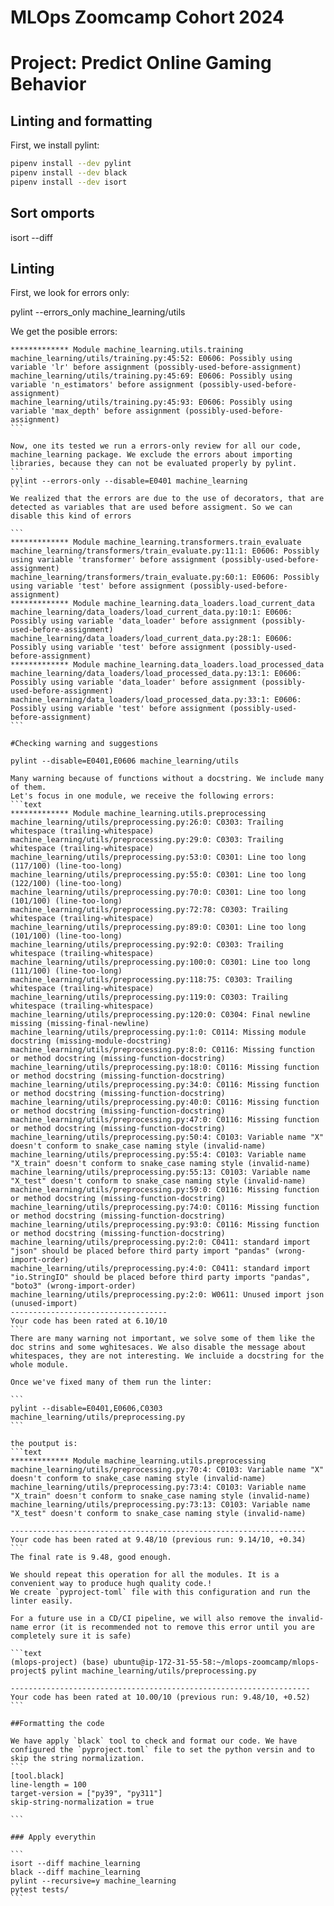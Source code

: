 # MLOps Zoomcamp Cohort 2024
# Project: Predict Online Gaming Behavior

## Linting and formatting

First, we install pylint:
```bash
pipenv install --dev pylint
pipenv install --dev black
pipenv install --dev isort
```

## Sort omports

isort --diff

## Linting
First, we look for errors only:

pylint --errors_only machine_learning/utils

We get the posible errors:

````text
************* Module machine_learning.utils.training
machine_learning/utils/training.py:45:52: E0606: Possibly using variable 'lr' before assignment (possibly-used-before-assignment)
machine_learning/utils/training.py:45:69: E0606: Possibly using variable 'n_estimators' before assignment (possibly-used-before-assignment)
machine_learning/utils/training.py:45:93: E0606: Possibly using variable 'max_depth' before assignment (possibly-used-before-assignment)
```

Now, one its tested we run a errors-only review for all our code, machine_learning package. We exclude the errors about importing libraries, because they can not be evaluated properly by pylint.
```
pylint --errors-only --disable=E0401 machine_learning
```
We realized that the errors are due to the use of decorators, that are detected as variables that are used before assigment. So we can disable this kind of errors

```
************* Module machine_learning.transformers.train_evaluate
machine_learning/transformers/train_evaluate.py:11:1: E0606: Possibly using variable 'transformer' before assignment (possibly-used-before-assignment)
machine_learning/transformers/train_evaluate.py:60:1: E0606: Possibly using variable 'test' before assignment (possibly-used-before-assignment)
************* Module machine_learning.data_loaders.load_current_data
machine_learning/data_loaders/load_current_data.py:10:1: E0606: Possibly using variable 'data_loader' before assignment (possibly-used-before-assignment)
machine_learning/data_loaders/load_current_data.py:28:1: E0606: Possibly using variable 'test' before assignment (possibly-used-before-assignment)
************* Module machine_learning.data_loaders.load_processed_data
machine_learning/data_loaders/load_processed_data.py:13:1: E0606: Possibly using variable 'data_loader' before assignment (possibly-used-before-assignment)
machine_learning/data_loaders/load_processed_data.py:33:1: E0606: Possibly using variable 'test' before assignment (possibly-used-before-assignment)
```

#Checking warning and suggestions

pylint --disable=E0401,E0606 machine_learning/utils

Many warning because of functions without a docstring. We include many of them.
Let's focus in one module, we receive the following errors:
```text
************* Module machine_learning.utils.preprocessing
machine_learning/utils/preprocessing.py:26:0: C0303: Trailing whitespace (trailing-whitespace)
machine_learning/utils/preprocessing.py:29:0: C0303: Trailing whitespace (trailing-whitespace)
machine_learning/utils/preprocessing.py:53:0: C0301: Line too long (117/100) (line-too-long)
machine_learning/utils/preprocessing.py:55:0: C0301: Line too long (122/100) (line-too-long)
machine_learning/utils/preprocessing.py:70:0: C0301: Line too long (101/100) (line-too-long)
machine_learning/utils/preprocessing.py:72:78: C0303: Trailing whitespace (trailing-whitespace)
machine_learning/utils/preprocessing.py:89:0: C0301: Line too long (101/100) (line-too-long)
machine_learning/utils/preprocessing.py:92:0: C0303: Trailing whitespace (trailing-whitespace)
machine_learning/utils/preprocessing.py:100:0: C0301: Line too long (111/100) (line-too-long)
machine_learning/utils/preprocessing.py:118:75: C0303: Trailing whitespace (trailing-whitespace)
machine_learning/utils/preprocessing.py:119:0: C0303: Trailing whitespace (trailing-whitespace)
machine_learning/utils/preprocessing.py:120:0: C0304: Final newline missing (missing-final-newline)
machine_learning/utils/preprocessing.py:1:0: C0114: Missing module docstring (missing-module-docstring)
machine_learning/utils/preprocessing.py:8:0: C0116: Missing function or method docstring (missing-function-docstring)
machine_learning/utils/preprocessing.py:18:0: C0116: Missing function or method docstring (missing-function-docstring)
machine_learning/utils/preprocessing.py:34:0: C0116: Missing function or method docstring (missing-function-docstring)
machine_learning/utils/preprocessing.py:40:0: C0116: Missing function or method docstring (missing-function-docstring)
machine_learning/utils/preprocessing.py:47:0: C0116: Missing function or method docstring (missing-function-docstring)
machine_learning/utils/preprocessing.py:50:4: C0103: Variable name "X" doesn't conform to snake_case naming style (invalid-name)
machine_learning/utils/preprocessing.py:55:4: C0103: Variable name "X_train" doesn't conform to snake_case naming style (invalid-name)
machine_learning/utils/preprocessing.py:55:13: C0103: Variable name "X_test" doesn't conform to snake_case naming style (invalid-name)
machine_learning/utils/preprocessing.py:59:0: C0116: Missing function or method docstring (missing-function-docstring)
machine_learning/utils/preprocessing.py:74:0: C0116: Missing function or method docstring (missing-function-docstring)
machine_learning/utils/preprocessing.py:93:0: C0116: Missing function or method docstring (missing-function-docstring)
machine_learning/utils/preprocessing.py:2:0: C0411: standard import "json" should be placed before third party import "pandas" (wrong-import-order)
machine_learning/utils/preprocessing.py:4:0: C0411: standard import "io.StringIO" should be placed before third party imports "pandas", "boto3" (wrong-import-order)
machine_learning/utils/preprocessing.py:2:0: W0611: Unused import json (unused-import)
-----------------------------------
Your code has been rated at 6.10/10
```
There are many warning not important, we solve some of them like the doc strins and some wghitesaces. We also disable the message about whitespaces, they are not interesting. We incluide a docstring for the whole module.

Once we've fixed many of them run the linter:

```
pylint --disable=E0401,E0606,C0303 machine_learning/utils/preprocessing.py
```

the poutput is:
```text
************* Module machine_learning.utils.preprocessing
machine_learning/utils/preprocessing.py:70:4: C0103: Variable name "X" doesn't conform to snake_case naming style (invalid-name)
machine_learning/utils/preprocessing.py:73:4: C0103: Variable name "X_train" doesn't conform to snake_case naming style (invalid-name)
machine_learning/utils/preprocessing.py:73:13: C0103: Variable name "X_test" doesn't conform to snake_case naming style (invalid-name)

------------------------------------------------------------------
Your code has been rated at 9.48/10 (previous run: 9.14/10, +0.34)
```
The final rate is 9.48, good enough.

We should repeat this operation for all the modules. It is a convenient way to produce hugh quality code.!
We create `pyproject-toml` file with this configuration and run the linter easily.

For a future use in a CD/CI pipeline, we will also remove the invalid-name error (it is recommended not to remove this error until you are completely sure it is safe)

```text
(mlops-project) (base) ubuntu@ip-172-31-55-58:~/mlops-zoomcamp/mlops-project$ pylint machine_learning/utils/preprocessing.py 

-------------------------------------------------------------------
Your code has been rated at 10.00/10 (previous run: 9.48/10, +0.52)
```

##Formatting the code

We have apply `black` tool to check and format our code. We have configured the `pyproject.toml` file to set the python versin and to skip the string normalization.
```
[tool.black]
line-length = 100
target-version = ["py39", "py311"]
skip-string-normalization = true

```

### Apply everythin

```
isort --diff machine_learning
black --diff machine_learning
pylint --recursive=y machine_learning
pytest tests/
```


